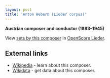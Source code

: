 ```yaml
---
layout: post
title: 'Anton Webern (Lieder corpus)'
---
```


__Austrian composer and conductor (1883–1945)__

View [sets by this composer] in [OpenScore Lieder].

[sets by this composer]: https://musescore.com/openscore-lieder-corpus/sets?order=title&text=Webern,+Anton
[OpenScore Lieder]: https://musescore.com/openscore-lieder-corpus

## External links

- [Wikipedia] - learn about this composer.
- [Wikidata] - get data about this composer.

[Wikipedia]: https://en.wikipedia.org/wiki/Anton_Webern
[Wikidata]: https://www.wikidata.org/wiki/Q190933
